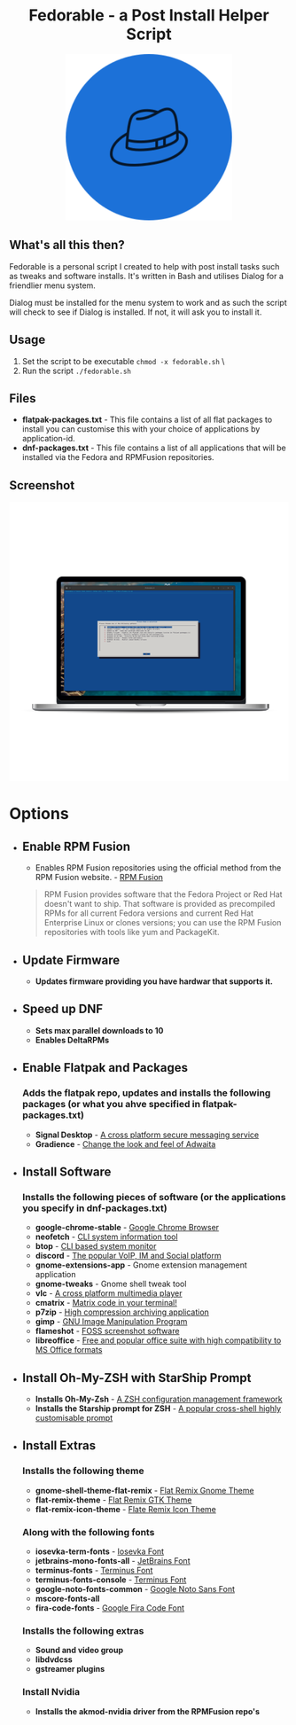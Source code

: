 <h1 align="center">
  Fedorable - a Post Install Helper Script
</h1>
<p align="center">
  <img width="300" height="300" src="logo.png">
</p>

## What's all this then?

Fedorable is a personal script I created to help with post install tasks such as tweaks and software installs. It's written in Bash and utilises Dialog for a friendlier menu system.

Dialog must be installed for the menu system to work and as such the script will check to see if Dialog is installed. If not, it will ask you to install it.

## Usage
1. Set the script to be executable `chmod -x fedorable.sh` \
2. Run the script `./fedorable.sh`

## Files

- **flatpak-packages.txt** - This file contains a list of all flat packages to install you can customise this with your choice of applications by application-id.
- **dnf-packages.txt** - This file contains a list of all applications that will be installed via the Fedora and RPMFusion repositories.

## Screenshot
![Screenshot](screenshot.png)
# Options

- ## Enable RPM Fusion
  - Enables RPM Fusion repositories using the official method from the RPM Fusion website. - [RPM Fusion](https://rpmfusion.org)
  > RPM Fusion provides software that the Fedora Project or Red Hat doesn't want to ship. That software is provided as precompiled RPMs for all current Fedora versions and current Red Hat Enterprise Linux or clones versions; you can use the RPM Fusion repositories with tools like yum and PackageKit.
- ## Update Firmware
  - **Updates firmware providing you have hardwar that supports it.**
- ## Speed up DNF
  - **Sets max parallel downloads to 10**
  - **Enables DeltaRPMs**
- ## Enable Flatpak and Packages
  ### Adds the flatpak repo, updates and installs the following packages (or what you ahve specified in flatpak-packages.txt)
  - **Signal Desktop** - [A cross platform secure messaging service](https://signal.org/en/download/)
  - **Gradience** - [Change the look and feel of Adwaita](https://github.com/GradienceTeam/Gradience)
- ## Install Software
  ### Installs the following pieces of software (or the applications you specify in dnf-packages.txt)
    - **google-chrome-stable** - [Google Chrome Browser](https://www.google.com/intl/en_uk/chrome/)
    - **neofetch** - [CLI system information tool](http://www.figlet.org/)
    - **btop** - [CLI based system monitor](https://github.com/aristocratos/btop)
    - **discord** - [The popular VoIP, IM and Social platform](https://discord.com)
    - **gnome-extensions-app** - Gnome extension management application
    - **gnome-tweaks** - Gnome shell tweak tool
    - **vlc**  - [A cross platform multimedia player](https://www.videolan.org/)
    - **cmatrix** - [Matrix code in your terminal!](https://github.com/abishekvashok/cmatrix)
    - **p7zip** - [High compression archiving application](https://p7zip.sourceforge.net/)
    - **gimp** - [GNU Image Manipulation Program](https://gimp.org)
    - **flameshot** - [FOSS screenshot software](https://flameshot.org/)
    - **libreoffice** - [Free and popular office suite with high compatibility to MS Office formats](https://www.libreoffice.org/)
- ## Install Oh-My-ZSH with StarShip Prompt
  - **Installs Oh-My-Zsh** - [A ZSH configuration management framework](https://ohmyz.sh/)
  - **Installs the Starship prompt for ZSH** - [A popular cross-shell highly customisable prompt](https://starship.rs/)
  
- ## Install Extras
  ### Installs the following theme
    - **gnome-shell-theme-flat-remix** - [Flat Remix Gnome Theme](https://drasite.com/flat-remix-gnome)
    - **flat-remix-theme** - [Flat Remix GTK Theme](https://drasite.com/flat-remix-gtk)
    - **flat-remix-icon-theme** - [Flate Remix Icon Theme](https://drasite.com/flat-remix)
  ### Along with the following fonts
    - **iosevka-term-fonts** - [Iosevka Font](https://github.com/be5invis/Iosevka)
    - **jetbrains-mono-fonts-all** - [JetBrains Font](https://www.jetbrains.com/lp/mono/)
    - **terminus-fonts** - [Terminus Font](https://terminus-font.sourceforge.net/)
    - **terminus-fonts-console** - [Terminus Font](https://terminus-font.sourceforge.net/)
    - **google-noto-fonts-common** - [Google Noto Sans Font](https://fonts.google.com/noto/specimen/Noto+Sans)
    - **mscore-fonts-all**
    - **fira-code-fonts** - [Google Fira Code Font](https://fonts.google.com/specimen/Fira+Code)
  ### Installs the following extras
    - **Sound and video group**
    - **libdvdcss**
    - **gstreamer plugins**
  ### Install Nvidia
    - **Installs the akmod-nvidia driver from the RPMFusion repo's**
